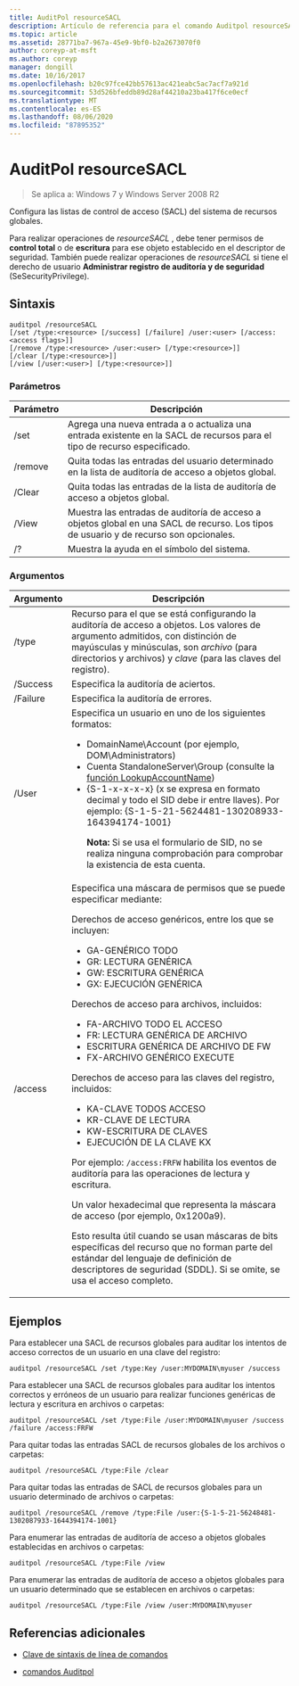 ```yaml
---
title: AuditPol resourceSACL
description: Artículo de referencia para el comando Auditpol resourceSACL, que configura las listas de control de acceso (SACL) del sistema de recursos globales.
ms.topic: article
ms.assetid: 28771ba7-967a-45e9-9bf0-b2a2673070f0
author: coreyp-at-msft
ms.author: coreyp
manager: dongill
ms.date: 10/16/2017
ms.openlocfilehash: b20c97fce42bb57613ac421eabc5ac7acf7a921d
ms.sourcegitcommit: 53d526bfeddb89d28af44210a23ba417f6ce0ecf
ms.translationtype: MT
ms.contentlocale: es-ES
ms.lasthandoff: 08/06/2020
ms.locfileid: "87895352"
---
```

# <a name="auditpol-resourcesacl"></a>AuditPol resourceSACL

> Se aplica a: Windows 7 y Windows Server 2008 R2

Configura las listas de control de acceso (SACL) del sistema de recursos globales.

Para realizar operaciones de *resourceSACL* , debe tener permisos de **control total** o de **escritura** para ese objeto establecido en el descriptor de seguridad. También puede realizar operaciones de *resourceSACL* si tiene el derecho de usuario **Administrar registro de auditoría y de seguridad** (SeSecurityPrivilege).

## <a name="syntax"></a>Sintaxis

```
auditpol /resourceSACL
[/set /type:<resource> [/success] [/failure] /user:<user> [/access:<access flags>]]
[/remove /type:<resource> /user:<user> [/type:<resource>]]
[/clear [/type:<resource>]]
[/view [/user:<user>] [/type:<resource>]]
```

### <a name="parameters"></a>Parámetros

| Parámetro | Descripción |
| --------- | ----------- |
| /set | Agrega una nueva entrada a o actualiza una entrada existente en la SACL de recursos para el tipo de recurso especificado. |
| /remove | Quita todas las entradas del usuario determinado en la lista de auditoría de acceso a objetos global. |
| /Clear | Quita todas las entradas de la lista de auditoría de acceso a objetos global.|
| /View | Muestra las entradas de auditoría de acceso a objetos global en una SACL de recurso. Los tipos de usuario y de recurso son opcionales. |
| /? | Muestra la ayuda en el símbolo del sistema. |

### <a name="arguments"></a>Argumentos

| Argumento | Descripción |
| -------- | ----------- |
| /type | Recurso para el que se está configurando la auditoría de acceso a objetos. Los valores de argumento admitidos, con distinción de mayúsculas y minúsculas, son *archivo* (para directorios y archivos) y *clave* (para las claves del registro). |
| /Success | Especifica la auditoría de aciertos. |
| /Failure | Especifica la auditoría de errores. |
| /User | Especifica un usuario en uno de los siguientes formatos:<ul><li> DomainName\Account (por ejemplo, DOM\Administrators)</li><li>Cuenta StandaloneServer\Group (consulte la [función LookupAccountName](/windows/win32/api/winbase/nf-winbase-lookupaccountnamea))</li><li>{S-1-x-x-x-x} (x se expresa en formato decimal y todo el SID debe ir entre llaves). Por ejemplo: {S-1-5-21-5624481-130208933-164394174-1001}<p>**Nota:** Si se usa el formulario de SID, no se realiza ninguna comprobación para comprobar la existencia de esta cuenta.</li></ul> |
| /access | Especifica una máscara de permisos que se puede especificar mediante:<p>Derechos de acceso genéricos, entre los que se incluyen:<ul><li>GA-GENÉRICO TODO</li><li>GR: LECTURA GENÉRICA</li><li>GW: ESCRITURA GENÉRICA</li><li>GX: EJECUCIÓN GENÉRICA</li></ul><p>Derechos de acceso para archivos, incluidos:<ul><li>FA-ARCHIVO TODO EL ACCESO</li><li>FR: LECTURA GENÉRICA DE ARCHIVO</li><li>ESCRITURA GENÉRICA DE ARCHIVO DE FW</li><li>FX-ARCHIVO GENÉRICO EXECUTE</li></ul><p>Derechos de acceso para las claves del registro, incluidos:<ul><li>KA-CLAVE TODOS ACCESO</li><li>KR-CLAVE DE LECTURA</li><li>KW-ESCRITURA DE CLAVES</li><li>EJECUCIÓN DE LA CLAVE KX</li></ul><p>Por ejemplo: `/access:FRFW` habilita los eventos de auditoría para las operaciones de lectura y escritura.<p>Un valor hexadecimal que representa la máscara de acceso (por ejemplo, 0x1200a9).<p>Esto resulta útil cuando se usan máscaras de bits específicas del recurso que no forman parte del estándar del lenguaje de definición de descriptores de seguridad (SDDL). Si se omite, se usa el acceso completo. |

## <a name="examples"></a>Ejemplos

Para establecer una SACL de recursos globales para auditar los intentos de acceso correctos de un usuario en una clave del registro:

```
auditpol /resourceSACL /set /type:Key /user:MYDOMAIN\myuser /success
```

Para establecer una SACL de recursos globales para auditar los intentos correctos y erróneos de un usuario para realizar funciones genéricas de lectura y escritura en archivos o carpetas:

```
auditpol /resourceSACL /set /type:File /user:MYDOMAIN\myuser /success /failure /access:FRFW
```

Para quitar todas las entradas SACL de recursos globales de los archivos o carpetas:

```
auditpol /resourceSACL /type:File /clear
```

Para quitar todas las entradas de SACL de recursos globales para un usuario determinado de archivos o carpetas:

```
auditpol /resourceSACL /remove /type:File /user:{S-1-5-21-56248481-1302087933-1644394174-1001}
```

Para enumerar las entradas de auditoría de acceso a objetos globales establecidas en archivos o carpetas:

```
auditpol /resourceSACL /type:File /view
```

Para enumerar las entradas de auditoría de acceso a objetos globales para un usuario determinado que se establecen en archivos o carpetas:

```
auditpol /resourceSACL /type:File /view /user:MYDOMAIN\myuser
```

## <a name="additional-references"></a>Referencias adicionales

- [Clave de sintaxis de línea de comandos](command-line-syntax-key.md)

- [comandos Auditpol](auditpol.md)
